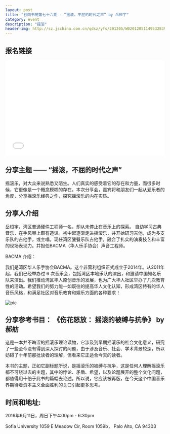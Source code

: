 ```yaml
---
layout: post
title: "谷雨书苑第七十六期 - “摇滚，不屈的时代之声” by 岳桓宇"
category: event
description: "摇滚"
header-img: http://sz.jschina.com.cn/qdsz/yfs/201205/W020120511495328399368.jpg
---
```


## 报名链接
<div style="width:100%; text-align:left;" ><iframe src="//eventbrite.com/tickets-external?eid=27586813903&ref=etckt" frameborder="0" height="300" width="100%" vspace="0" hspace="0" marginheight="5" marginwidth="5" scrolling="auto" allowtransparency="true"></iframe></div>

## 分享主题 —— “摇滚，不屈的时代之声”
摇滚乐，对大众来说熟悉又陌生。人们真实的感受着它的存在和力量，而很多时候，它更像是一个概念模糊的存在。本次分享会，嘉宾将和朋友们一起从爱乐者的角度，分享摇滚乐经典之作，探究摇滚乐的内在实质。

## 分享人介绍
岳桓宇，湾区普通硬件工程师一名，却从未停止在音乐上的探索。
自幼学习古典音乐，在手风琴上颇有造诣。初中起逐渐走进摇滚乐，并开始研习吉他，成为多支乐队的吉他手，或主唱。现任湾区饕餮乐队吉他手，融合了扎实的演奏技艺和丰富的现场表现力。并担任BACMA（华人乐手协会）声音工程师。

BACMA 介绍：

我们是湾区华人乐手协会BACMA。这个非营利组织正式成立于2014年。从2011年起，我们已经举办过 6 次音乐会，包括湾区本地乐队的演出，和邀请中国知名乐队来演出。我们推动湾区华人原创音乐的发展，也为广大华人社区举办了几次教育性的活动。希望我们的努力能一如既往的提高华人文化认知，形成湾区特有的华人音乐风格，和满足社区对音乐教育和娱乐方面的各种要求！

![pic](http://www.valleyrain.org/img/2016-09-11/yuehuanyu.jpg)

## 分享参考书目： 《伤花怒放： 摇滚的被缚与抗争》 by 郝舫
这是一本并不晦涩的摇滚乐理论读物，它涉及到早期摇滚乐的社会文化意义，研究了一些至今没有得到深入探讨的问题，由于涉及音乐、社会、学术背景较深，所以妨碍了十年前那批读者的理解，但看来它正适合今天的读者。

本书的主题，正如它副标题所说，是摇滚乐的被缚与抗争，这是任何人理解摇滚乐都不可绕过去的主题，其中的悖论、矛盾、希望，以及论题展开的整个文化问题，都值得用十倍于此书的篇幅去论述。所以说，它应该被再版，在今天这个中国音乐界期待着资本主义全面胜利的关口引起更多思考。

## 时间和地址:
2016年9月11日，周日下午4:00pm - 6:30pm

Sofia University 1059 E Meadow Cir, Room 1059b， Palo Alto, CA 94303
